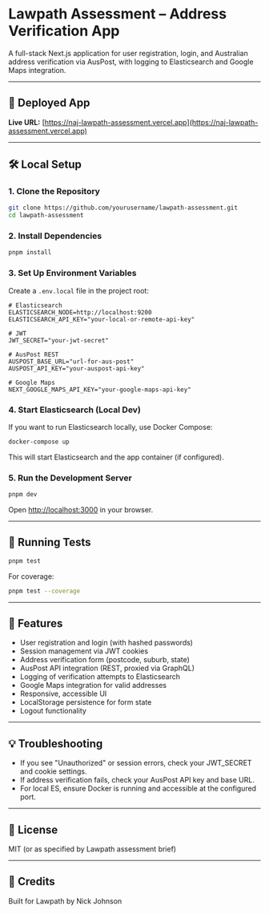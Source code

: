# Lawpath Assessment – Address Verification App

A full-stack Next.js application for user registration, login, and Australian address verification via AusPost, with logging to Elasticsearch and Google Maps integration.

---

## 🚀 Deployed App

**Live URL:**
[https://naj-lawpath-assessment.vercel.app](https://naj-lawpath-assessment.vercel.app)

---

## 🛠️ Local Setup

### 1. Clone the Repository

```bash
git clone https://github.com/yourusername/lawpath-assessment.git
cd lawpath-assessment
```

### 2. Install Dependencies

```bash
pnpm install
```

### 3. Set Up Environment Variables

Create a `.env.local` file in the project root:

```env
# Elasticsearch
ELASTICSEARCH_NODE=http://localhost:9200
ELASTICSEARCH_API_KEY="your-local-or-remote-api-key"

# JWT
JWT_SECRET="your-jwt-secret"

# AusPost REST
AUSPOST_BASE_URL="url-for-aus-post"
AUSPOST_API_KEY="your-auspost-api-key"

# Google Maps
NEXT_GOOGLE_MAPS_API_KEY="your-google-maps-api-key"
```

### 4. Start Elasticsearch (Local Dev)

If you want to run Elasticsearch locally, use Docker Compose:

```bash
docker-compose up
```

This will start Elasticsearch and the app container (if configured).

### 5. Run the Development Server

```bash
pnpm dev
```

Open [http://localhost:3000](http://localhost:3000) in your browser.

---

## 🧪 Running Tests

```bash
pnpm test
```

For coverage:

```bash
pnpm test --coverage
```

---

## 📝 Features

- User registration and login (with hashed passwords)
- Session management via JWT cookies
- Address verification form (postcode, suburb, state)
- AusPost API integration (REST, proxied via GraphQL)
- Logging of verification attempts to Elasticsearch
- Google Maps integration for valid addresses
- Responsive, accessible UI
- LocalStorage persistence for form state
- Logout functionality

---

## 💡 Troubleshooting

- If you see "Unauthorized" or session errors, check your JWT_SECRET and cookie settings.
- If address verification fails, check your AusPost API key and base URL.
- For local ES, ensure Docker is running and accessible at the configured port.

---

## 📄 License

MIT (or as specified by Lawpath assessment brief)

---

## 🙏 Credits

Built for Lawpath by Nick Johnson
